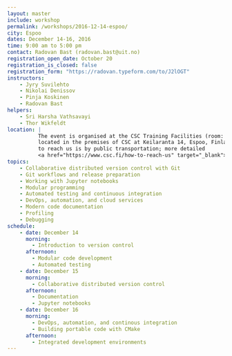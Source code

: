 ```yaml
---
layout: master
include: workshop
permalink: /workshops/2016-12-14-espoo/
city: Espoo
dates: December 14-16, 2016
time: 9:00 am to 5:00 pm
contact: Radovan Bast (radovan.bast@uit.no)
registration_open_date: October 20
registration_is_closed: false
registration_form: "https://radovan.typeform.com/to/J2lOGT"
instructors:
    - Jyry Suvilehto
    - Nikolai Denissov
    - Pinja Koskinen
    - Radovan Bast
helpers:
    - Sri Harsha Vathsavayi
    - Thor Wikfeldt
location: |
          The event is organised at the CSC Training Facilities (room: Dogmi)
          located in the premises of CSC at Keilaranta 14, Espoo, Finland. The best way
          to reach us is by public transportation; more detailed
          <a href="https://www.csc.fi/how-to-reach-us" target="_blank">travel tips</a> are available.
topics:
    - Collaborative distributed version control with Git
    - Git workflows and release preparation
    - Working with Jupyter notebooks
    - Modular programming
    - Automated testing and continuous integration
    - DevOps, automation, and cloud services
    - Modern code documentation
    - Profiling
    - Debugging
schedule:
    - date: December 14
      morning:
        - Introduction to version control
      afternoon:
        - Modular code development
        - Automated testing
    - date: December 15
      morning:
        - Collaborative distributed version control
      afternoon:
        - Documentation
        - Jupyter notebooks
    - date: December 16
      morning:
        - DevOps, automation, and continous integration
        - Building portable code with CMake
      afternoon:
        - Integrated development environments
---
```


